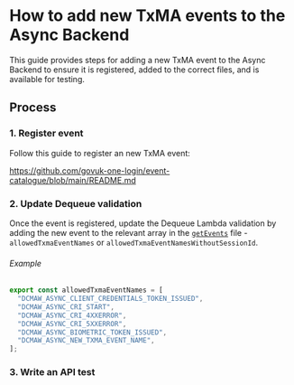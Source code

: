 # How to add new TxMA events to the Async Backend

This guide provides steps for adding a new TxMA event to the Async Backend to
ensure it is registered, added to the correct files, and is available for
testing.

## Process

### 1. Register event

Follow this guide to register an new TxMA event:

https://github.com/govuk-one-login/event-catalogue/blob/main/README.md

### 2. Update Dequeue validation

Once the event is registered, update the Dequeue Lambda validation by adding the
new event to the relevant array in the [`getEvents`](../../test-resources/src/functions/dequeue/getEvent.ts)
file - `allowedTxmaEventNames` or `allowedTxmaEventNamesWithoutSessionId`.

###### Example

```typescript
export const allowedTxmaEventNames = [
  "DCMAW_ASYNC_CLIENT_CREDENTIALS_TOKEN_ISSUED",
  "DCMAW_ASYNC_CRI_START",
  "DCMAW_ASYNC_CRI_4XXERROR",
  "DCMAW_ASYNC_CRI_5XXERROR",
  "DCMAW_ASYNC_BIOMETRIC_TOKEN_ISSUED",
  "DCMAW_ASYNC_NEW_TXMA_EVENT_NAME",
];
```

### 3. Write an API test


